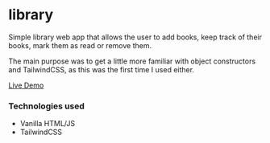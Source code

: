 # library
Simple library web app that allows the user to add books, keep track of their books, mark them as read or remove them.

The main purpose was to get a little more familiar with object constructors and TailwindCSS, as this was the first time I used either.

[Live Demo](https://timknops.github.io/library/src/)

### Technologies used
- Vanilla HTML/JS
- TailwindCSS
